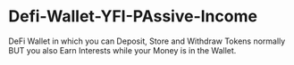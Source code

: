 # Defi-Wallet-YFI-PAssive-Income
DeFi Wallet in which you can Deposit, Store and Withdraw Tokens normally BUT you also Earn Interests while your Money is in the Wallet.
